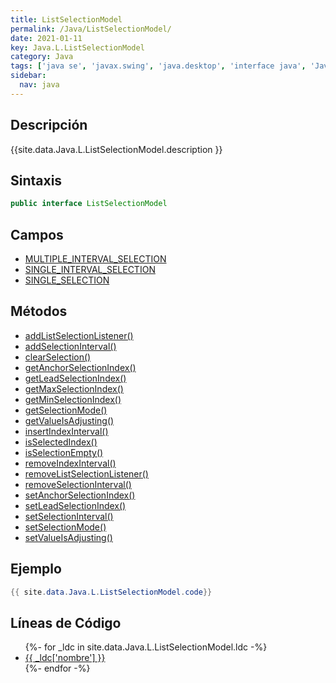 ```yaml
---
title: ListSelectionModel
permalink: /Java/ListSelectionModel/
date: 2021-01-11
key: Java.L.ListSelectionModel
category: Java
tags: ['java se', 'javax.swing', 'java.desktop', 'interface java', 'Java 1.2']
sidebar: 
  nav: java
---
```


## Descripción
{{site.data.Java.L.ListSelectionModel.description }}

## Sintaxis
~~~java
public interface ListSelectionModel
~~~

## Campos
* [MULTIPLE_INTERVAL_SELECTION](/Java/ListSelectionModel/MULTIPLE_INTERVAL_SELECTION/)
* [SINGLE_INTERVAL_SELECTION](/Java/ListSelectionModel/SINGLE_INTERVAL_SELECTION/)
* [SINGLE_SELECTION](/Java/ListSelectionModel/SINGLE_SELECTION/)

## Métodos
* [addListSelectionListener()](/Java/ListSelectionModel/addListSelectionListener/)
* [addSelectionInterval()](/Java/ListSelectionModel/addSelectionInterval/)
* [clearSelection()](/Java/ListSelectionModel/clearSelection/)
* [getAnchorSelectionIndex()](/Java/ListSelectionModel/getAnchorSelectionIndex/)
* [getLeadSelectionIndex()](/Java/ListSelectionModel/getLeadSelectionIndex/)
* [getMaxSelectionIndex()](/Java/ListSelectionModel/getMaxSelectionIndex/)
* [getMinSelectionIndex()](/Java/ListSelectionModel/getMinSelectionIndex/)
* [getSelectionMode()](/Java/ListSelectionModel/getSelectionMode/)
* [getValueIsAdjusting()](/Java/ListSelectionModel/getValueIsAdjusting/)
* [insertIndexInterval()](/Java/ListSelectionModel/insertIndexInterval/)
* [isSelectedIndex()](/Java/ListSelectionModel/isSelectedIndex/)
* [isSelectionEmpty()](/Java/ListSelectionModel/isSelectionEmpty/)
* [removeIndexInterval()](/Java/ListSelectionModel/removeIndexInterval/)
* [removeListSelectionListener()](/Java/ListSelectionModel/removeListSelectionListener/)
* [removeSelectionInterval()](/Java/ListSelectionModel/removeSelectionInterval/)
* [setAnchorSelectionIndex()](/Java/ListSelectionModel/setAnchorSelectionIndex/)
* [setLeadSelectionIndex()](/Java/ListSelectionModel/setLeadSelectionIndex/)
* [setSelectionInterval()](/Java/ListSelectionModel/setSelectionInterval/)
* [setSelectionMode()](/Java/ListSelectionModel/setSelectionMode/)
* [setValueIsAdjusting()](/Java/ListSelectionModel/setValueIsAdjusting/)

## Ejemplo
~~~java
{{ site.data.Java.L.ListSelectionModel.code}}
~~~

## Líneas de Código
<ul>
{%- for _ldc in site.data.Java.L.ListSelectionModel.ldc -%}
   <li>
       <a href="{{_ldc['url'] }}">{{ _ldc['nombre'] }}</a>
   </li>
{%- endfor -%}
</ul>
